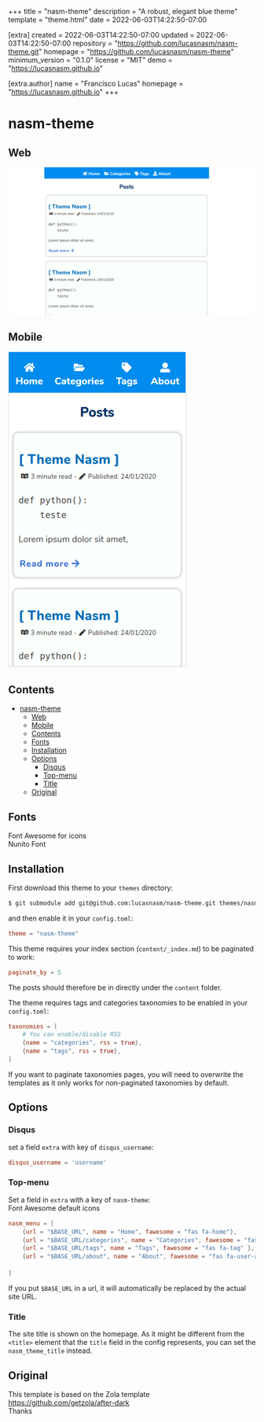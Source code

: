 
+++
title = "nasm-theme"
description = "A robust, elegant blue theme"
template = "theme.html"
date = 2022-06-03T14:22:50-07:00

[extra]
created = 2022-06-03T14:22:50-07:00
updated = 2022-06-03T14:22:50-07:00
repository = "https://github.com/lucasnasm/nasm-theme.git"
homepage = "https://github.com/lucasnasm/nasm-theme"
minimum_version = "0.1.0"
license = "MIT"
demo = "https://lucasnasm.github.io"

[extra.author]
name = "Francisco Lucas"
homepage = "https://lucasnasm.github.io"
+++        

# nasm-theme

## Web
![nasm-theme web](screenshot.png)

## Mobile
![nasm-theme mobile](https://github.com/lucasnasm/nasm-theme/blob/master/screenshot-mobile.png?raw=true)

## Contents

- [nasm-theme](#nasm-theme)
  - [Web](#web)
  - [Mobile](#mobile)
  - [Contents](#contents)
  - [Fonts](#fonts)
  - [Installation](#installation)
  - [Options](#options)
    - [Disqus](#disqus)
    - [Top-menu](#top-menu)
    - [Title](#title)
  - [Original](#original)
## Fonts
Font Awesome for icons  
Nunito Font
## Installation
First download this theme to your `themes` directory:

```bash
$ git submodule add git@github.com:lucasnasm/nasm-theme.git themes/nasm-theme
```
and then enable it in your `config.toml`:

```toml
theme = "nasm-theme"
```

This theme requires your index section (`content/_index.md`) to be paginated to work:

```toml
paginate_by = 5
```

The posts should therefore be in directly under the `content` folder.

The theme requires tags and categories taxonomies to be enabled in your `config.toml`:

```toml
taxonomies = [
    # You can enable/disable RSS
    {name = "categories", rss = true},
    {name = "tags", rss = true},
]
```
If you want to paginate taxonomies pages, you will need to overwrite the templates
as it only works for non-paginated taxonomies by default.


## Options
### Disqus
set a field `extra` with key of `disqus_username`:
```toml
disqus_username = 'username'
```
### Top-menu
Set a field in `extra` with a key of `nasm-theme`:  
Font Awesome default icons
```toml
nasm_menu = [
    {url = "$BASE_URL", name = "Home", fawesome = "fas fa-home"},
    {url = "$BASE_URL/categories", name = "Categories", fawesome = "fas fa-folder-open"},
    {url = "$BASE_URL/tags", name = "Tags", fawesome = "fas fa-tag" },
    {url = "$BASE_URL/about", name = "About", fawesome = "fas fa-user-alt" },

]
```

If you put `$BASE_URL` in a url, it will automatically be replaced by the actual
site URL.

### Title
The site title is shown on the homepage. As it might be different from the `<title>`
element that the `title` field in the config represents, you can set the `nasm_theme_title`
instead.

## Original
This template is based on the Zola template https://github.com/getzola/after-dark  
Thanks

        
